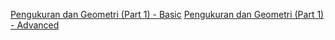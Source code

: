 [Pengukuran dan Geometri (Part 1) - Basic](./Pengukuran%20dan%20Geometri%20(Part%201)/basic_stuffs.ipynb)
[Pengukuran dan Geometri (Part 1) - Advanced](./Pengukuran%20dan%20Geometri%20(Part%201)/advanced_stuffs.ipynb)